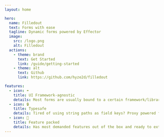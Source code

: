 ```yaml
---
layout: home

hero:
  name: Filledout
  text: Forms with ease
  tagline: Dynamic forms powered by Effector
  image:
    src: /logo.png
    alt: Filledout
  actions:
    - theme: brand
      text: Get Started
      link: /guide/getting-started
    - theme: alt
      text: Github
      link: https://github.com/hyze2d/filledout

features:
  - icon: ☂️
    title: UI Framework-agnostic
    details: Most forms are usually bound to a certain framework/library and do not exist outside of ui framework's context. Filledout is standalone library with a separate ui bindings.
  - icon: 🔒
    title: Typesafe
    details: Tired of using string paths as field keys? Proxy powered fully typed fields refrence solves the problem.
  - icon: 💨
    title: Feature packed
    details: Has most demanded features out of the box and ready to extend if there's missing ones.
---
```



<script setup>
import {
  VPTeamPage,
  VPTeamPageTitle,
  VPTeamMembers,
  VPTeamPageSection
} from 'vitepress/theme'

const members = [
  {
    avatar: '/hyze2d-photo.jpg',
    name: 'Anton Skorochkin',
    links: [
      { icon: 'github', link: 'https://github.com/hyze2d' },
      
      { icon: 'twitter', link: 'https://twitter.com/hyze2dev' }
    ]
  }
]
</script>

<VPTeamPage>
  <VPTeamPageTitle>
    <template #title>
      Team
    </template>
  </VPTeamPageTitle>
  <VPTeamMembers :members="members" />
</VPTeamPage>